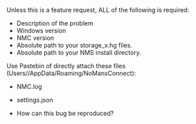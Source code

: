Unless this is a feature request, ALL of the following is required:

- Description of the problem
- Windows version
- NMC version
- Absolute path to your storage_x.hg files.
- Absolute path to your NMS install directory.

Use Pastebin of directly attach these files (Users/<Username>/AppData/Roaming/NoMansConnect):

- NMC.log
- settings.json

- How can this bug be reproduced?